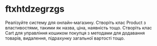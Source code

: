 # ftxhtdzegrzgs
Реалізуйте систему для онлайн-магазину. Створіть клас Product з властивостями, такими як назва, ціна, наявність тощо. Створіть клас Cart для управління кошиком покупця з методами для додавання товарів, видалення, підрахунку загальної вартості тощо.

